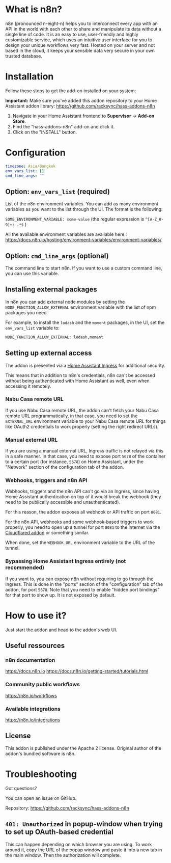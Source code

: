 # What is n8n?

n8n (pronounced n-eight-n) helps you to interconnect every app with an API in the world with each other to share and manipulate its data without a single line of code. It is an easy to use, user-friendly and highly customizable service, which uses an intuitive user interface for you to design your unique workflows very fast. Hosted on your server and not based in the cloud, it keeps your sensible data very secure in your own trusted database.

# Installation
Follow these steps to get the add-on installed on your system:

**Important:** Make sure you've added this addon repository to your Home Assistant addon library: https://github.com/racksync/hass-addons-n8n

1. Navigate in your Home Assistant frontend to **Supervisor** -> **Add-on Store**.
2. Find the "hass-addons-n8n" add-on and click it.
3. Click on the "INSTALL" button.

# Configuration
```yaml
timezone: Asia/Bangkok
env_vars_list: []
cmd_line_args: ""
```

## Option: `env_vars_list` (required)
List of the n8n environment variables. You can add as many environment variables as you want to the list through the UI. The format is the following:

`SOME_ENVIRONMENT_VARIABLE: some-value` (the regular expression is `^[A-Z_0-9]+: .*$` )

All the available environment variables are available here : <https://docs.n8n.io/hosting/environment-variables/environment-variables/>

## Option: `cmd_line_args` (optional)
The command line to start n8n. If you want to use a custom command line, you can use this variable.

## Installing external packages
In n8n you can add external node modules by setting the `NODE_FUNCTION_ALLOW_EXTERNAL` environment variable with the list of npm packages you need.

For example, to install the `lodash` and the `moment` packages, in the UI, set the `env_vars_list` variable to:

```txt
NODE_FUNCTION_ALLOW_EXTERNAL: lodash,moment
```

## Setting up external access
The addon is presented via a [Home Assistant Ingress](https://www.home-assistant.io/blog/2019/04/15/hassio-ingress/) for additional security. 

This means that in addition to n8n's credentials, n8n can't be accessed without being authenticated with Home Assistant as well, even when accessing it remotely.

### Nabu Casa remote URL
If you use Nabu Casa remote URL, the addon can't fetch your Nabu Casa remote URL programmatically, in that case, you need to set the `EXTERNAL_URL` environment variable to your Nabu Casa remote URL for things like OAuth2 credentials to work properly (setting the right redirect URLs).

### Manual external URL
If you are using a manual external URL, Ingress traffic is not relayed via this in a safe manner. In that case, you need to expose port `5678` of the container to a certain port (for instance, `5678`) on Home Assistant, under the "Network" section of the configuration tab of the addon.

### Webhooks, triggers and n8n API
Webhooks, triggers and the n8n API can't go via an Ingress, since having Home Assistant authentication on top of it would break the webhook (they need to be publically accessible and unauthenticated). 

For this reason, the addon exposes all webhook or API traffic on port `8081`.

For the n8n API, webhooks and some webhook-based triggers to work properly, you need to open up a tunnel for port `8081` to the internet via the [Cloudflared addon](https://github.com/brenner-tobias/addon-cloudflared) or something similar. 

When done, set the `WEBHOOK_URL` environment variable to the URL of the tunnel.

### Bypassing Home Assistant Ingress entirely (not recommended)
If you want to, you can expose n8n without requiring to go through the Ingress. This is done in the "ports" section of the "configuration" tab of the addon, for port `5678`. Note that you need to enable "hidden port bindings" for that port to show up. It is not exposed by default.

# How to use it?
Just start the addon and head to the addon's web UI.

## Useful ressources

### n8n documentation
<https://docs.n8n.io>
<https://docs.n8n.io/getting-started/tutorials.html>

### Community public workflows
<https://n8n.io/workflows>

### Available integrations
<https://n8n.io/integrations>

## License
This addon is published under the Apache 2 license. Original author of the addon's bundled software is n8n.

# Troubleshooting
Got questions?

You can open an issue on GitHub.

Repository: <https://github.com/racksync/hass-addons-n8n>

## `401: Unauthorized` in popup-window when trying to set up OAuth-based credential
This can happen depending on which browser you are using. To work around it, copy the URL of the popup window and paste it into a new tab in the main window. Then the authorization will complete.
